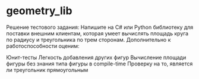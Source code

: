 # geometry_lib
 
Решение тестового задания:
Напишите на C# или Python библиотеку для поставки внешним клиентам, которая умеет вычислять площадь круга по радиусу и треугольника по трем сторонам. Дополнительно к работоспособности оценим: 
 
Юнит-тесты 
Легкость добавления других фигур 
Вычисление площади фигуры без знания типа фигуры в compile-time 
Проверку на то, является ли треугольник прямоугольным
